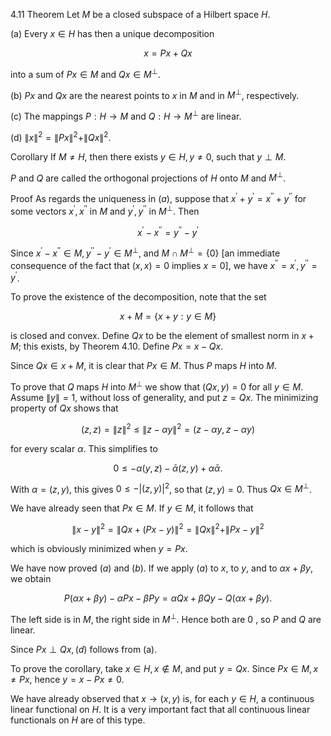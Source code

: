
4.11 Theorem Let $M$ be a closed subspace of a Hilbert space $H$.

(a) Every $x \in H$ has then a unique decomposition

$$
x=P x+Q x
$$

into a sum of $P x \in M$ and $Q x \in M^{\perp}$.

(b) $P x$ and $Q x$ are the nearest points to $x$ in $M$ and in $M^{\perp}$, respectively.

(c) The mappings $P: H \rightarrow M$ and $Q: H \rightarrow M^{\perp}$ are linear.

(d) $\|x\|^{2}=\|P x\|^{2}+\|Q x\|^{2}$.

Corollary If $M \neq H$, then there exists $y \in H, y \neq 0$, such that $y \perp M$.

$P$ and $Q$ are called the orthogonal projections of $H$ onto $M$ and $M^{\perp}$.

Proof As regards the uniqueness in $(a)$, suppose that $x^{\prime}+y^{\prime}=x^{\prime \prime}+y^{\prime \prime}$ for some vectors $x^{\prime}, x^{\prime \prime}$ in $M$ and $y^{\prime}, y^{\prime \prime}$ in $M^{\perp}$. Then

$$
x^{\prime}-x^{\prime \prime}=y^{\prime \prime}-y^{\prime}
$$

Since $x^{\prime}-x^{\prime \prime} \in M, y^{\prime \prime}-y^{\prime} \in M^{\perp}$, and $M \cap M^{\perp}=\{0\}$ [an immediate consequence of the fact that $(x, x)=0$ implies $x=0]$, we have $x^{\prime \prime}=x^{\prime}, y^{\prime \prime}=y^{\prime}$.

To prove the existence of the decomposition, note that the set

$$
x+M=\{x+y: y \in M\}
$$

is closed and convex. Define $Q x$ to be the element of smallest norm in $x+M$; this exists, by Theorem 4.10. Define $P x=x-Q x$.

Since $Q x \in x+M$, it is clear that $P x \in M$. Thus $P$ maps $H$ into $M$.

To prove that $Q$ maps $H$ into $M^{\perp}$ we show that $(Q x, y)=0$ for all $y \in M$. Assume $\|y\|=1$, without loss of generality, and put $z=Q x$. The minimizing property of $Q x$ shows that

$$
(z, z)=\|z\|^{2} \leq\|z-\alpha y\|^{2}=(z-\alpha y, z-\alpha y)
$$

for every scalar $\alpha$. This simplifies to

$$
0 \leq-\alpha(y, z)-\bar{\alpha}(z, y)+\alpha \bar{\alpha} .
$$

With $\alpha=(z, y)$, this gives $0 \leq-|(z, y)|^{2}$, so that $(z, y)=0$. Thus $Q x \in M^{\perp}$.

We have already seen that $P x \in M$. If $y \in M$, it follows that

$$
\|x-y\|^{2}=\|Q x+(P x-y)\|^{2}=\|Q x\|^{2}+\|P x-y\|^{2}
$$

which is obviously minimized when $y=P x$.

We have now proved $(a)$ and $(b)$. If we apply $(a)$ to $x$, to $y$, and to $\alpha x+\beta y$, we obtain

$$
P(\alpha x+\beta y)-\alpha P x-\beta P y=\alpha Q x+\beta Q y-Q(\alpha x+\beta y) .
$$

The left side is in $M$, the right side in $M^{\perp}$. Hence both are 0 , so $P$ and $Q$ are linear.

Since $P x \perp Q x,(d)$ follows from (a).

To prove the corollary, take $x \in H, x \notin M$, and put $y=Q x$. Since $P x \in M, x \neq P x$, hence $y=x-P x \neq 0$.

We have already observed that $x \rightarrow(x, y)$ is, for each $y \in H$, a continuous linear functional on $H$. It is a very important fact that all continuous linear functionals on $H$ are of this type.
